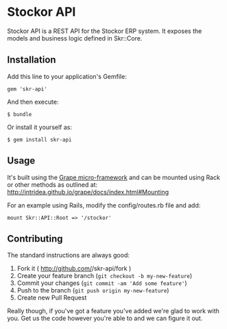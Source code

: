 # Stockor API

Stockor API is a REST API for the Stockor ERP system.
It exposes the models and business logic defined in Skr::Core.

## Installation

Add this line to your application's Gemfile:

    gem 'skr-api'

And then execute:

    $ bundle

Or install it yourself as:

    $ gem install skr-api

## Usage

It's built using the [Grape micro-framework](http://intridea.github.io/grape/) and can be mounted using Rack or other methods as outlined at: http://intridea.github.io/grape/docs/index.html#Mounting

For an example using Rails, modify the config/routes.rb file and add:

    mount Skr::API::Root => '/stockor'


## Contributing

The standard instructions are always good:

1. Fork it ( http://github.com/<my-github-username>/skr-api/fork )
2. Create your feature branch (`git checkout -b my-new-feature`)
3. Commit your changes (`git commit -am 'Add some feature'`)
4. Push to the branch (`git push origin my-new-feature`)
5. Create new Pull Request

Really though, if you've got a feature you've added we're glad to work with you.  Get us the code however you're able to and we can figure it out.
